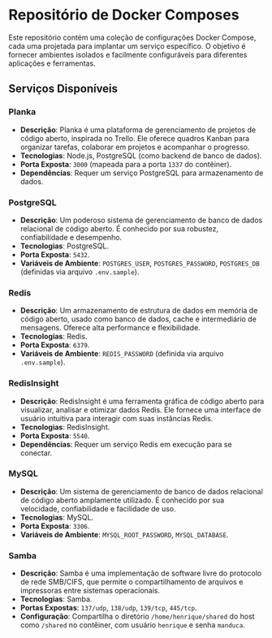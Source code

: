 # Repositório de Docker Composes

Este repositório contém uma coleção de configurações Docker Compose, cada uma projetada para implantar um serviço específico. O objetivo é fornecer ambientes isolados e facilmente configuráveis para diferentes aplicações e ferramentas.

## Serviços Disponíveis

### Planka

*   **Descrição**: Planka é uma plataforma de gerenciamento de projetos de código aberto, inspirada no Trello. Ele oferece quadros Kanban para organizar tarefas, colaborar em projetos e acompanhar o progresso.
*   **Tecnologias**: Node.js, PostgreSQL (como backend de banco de dados).
*   **Porta Exposta**: `3000` (mapeada para a porta `1337` do contêiner).
*   **Dependências**: Requer um serviço PostgreSQL para armazenamento de dados.

### PostgreSQL

*   **Descrição**: Um poderoso sistema de gerenciamento de banco de dados relacional de código aberto. É conhecido por sua robustez, confiabilidade e desempenho.
*   **Tecnologias**: PostgreSQL.
*   **Porta Exposta**: `5432`.
*   **Variáveis de Ambiente**: `POSTGRES_USER`, `POSTGRES_PASSWORD`, `POSTGRES_DB` (definidas via arquivo `.env.sample`).

### Redis

*   **Descrição**: Um armazenamento de estrutura de dados em memória de código aberto, usado como banco de dados, cache e intermediário de mensagens. Oferece alta performance e flexibilidade.
*   **Tecnologias**: Redis.
*   **Porta Exposta**: `6379`.
*   **Variáveis de Ambiente**: `REDIS_PASSWORD` (definida via arquivo `.env.sample`).

### RedisInsight

*   **Descrição**: RedisInsight é uma ferramenta gráfica de código aberto para visualizar, analisar e otimizar dados Redis. Ele fornece uma interface de usuário intuitiva para interagir com suas instâncias Redis.
*   **Tecnologias**: RedisInsight.
*   **Porta Exposta**: `5540`.
*   **Dependências**: Requer um serviço Redis em execução para se conectar.

### MySQL

*   **Descrição**: Um sistema de gerenciamento de banco de dados relacional de código aberto amplamente utilizado. É conhecido por sua velocidade, confiabilidade e facilidade de uso.
*   **Tecnologias**: MySQL.
*   **Porta Exposta**: `3306`.
*   **Variáveis de Ambiente**: `MYSQL_ROOT_PASSWORD`, `MYSQL_DATABASE`.

### Samba

*   **Descrição**: Samba é uma implementação de software livre do protocolo de rede SMB/CIFS, que permite o compartilhamento de arquivos e impressoras entre sistemas operacionais.
*   **Tecnologias**: Samba.
*   **Portas Expostas**: `137/udp`, `138/udp`, `139/tcp`, `445/tcp`.
*   **Configuração**: Compartilha o diretório `/home/henrique/shared` do host como `/shared` no contêiner, com usuário `henrique` e senha `manduca`.
